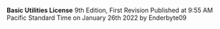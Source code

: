 **Basic Utilities License**
9th Edition, First Revision
Published at 9:55 AM Pacific Standard Time on January 26th 2022 by Enderbyte09
